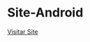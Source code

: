 # Site-Android
 
 <a href="https://angellbelger.github.io/Site-Android/index.html" target="_blank">Visitar Site</a>
